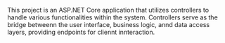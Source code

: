 This project is an ASP.NET Core application that utilizes controllers to handle various functionalities within the system.
Controllers serve as the bridge betweenn the user interface, business logic,  annd data access layers, providing endpoints for cliennt innteraction.
